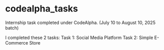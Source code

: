 # codealpha_tasks
Internship task completed under CodeAlpha. (July 10 to August 10, 2025 batch)

I completed these 2 tasks:
Task 1: Social Media Platform
Task 2: Simple E-Commerce Store
